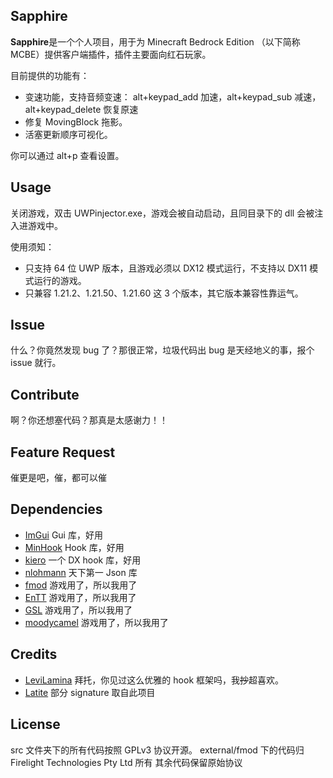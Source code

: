 ## Sapphire

**Sapphire**是一个个人项目，用于为 Minecraft Bedrock Edition （以下简称 MCBE）提供客户端插件，插件主要面向红石玩家。

目前提供的功能有：

-   变速功能，支持音频变速：
    alt+keypad_add 加速，alt+keypad_sub 减速，alt+keypad_delete 恢复原速
-   修复 MovingBlock 拖影。
-   活塞更新顺序可视化。

你可以通过 alt+p 查看设置。

## Usage

关闭游戏，双击 UWPinjector.exe，游戏会被自动启动，且同目录下的 dll 会被注入进游戏中。

使用须知：

-   只支持 64 位 UWP 版本，且游戏必须以 DX12 模式运行，不支持以 DX11 模式运行的游戏。
-   只兼容 1.21.2、1.21.50、1.21.60 这 3 个版本，其它版本兼容性靠运气。

## Issue

什么？你竟然发现 bug 了？那很正常，垃圾代码出 bug 是天经地义的事，报个 issue 就行。

## Contribute

啊？你还想塞代码？那真是太感谢力！！

## Feature Request

催更是吧，催，都可以催

## Dependencies

-   [ImGui](https://github.com/ocornut/imgui) Gui 库，好用
-   [MinHook](https://github.com/TsudaKageyu/minhook) Hook 库，好用
-   [kiero](https://github.com/Rebzzel/kiero) 一个 DX hook 库，好用
-   [nlohmann](https://github.com/nlohmann/json) 天下第一 Json 库
-   [fmod](https://www.fmod.com/download) 游戏用了，所以我用了
-   [EnTT](https://github.com/skypjack/entt) 游戏用了，所以我用了
-   [GSL](https://github.com/microsoft/GSL) 游戏用了，所以我用了
-   [moodycamel](https://github.com/cameron314/concurrentqueue) 游戏用了，所以我用了

## Credits

-   [LeviLamina](https://github.com/LiteLDev/LeviLamina) 拜托，你见过这么优雅的 hook 框架吗，我~~抄~~超喜欢。
-   [Latite](https://github.com/LatiteClient/Latite) 部分 signature 取自此项目

## License

src 文件夹下的所有代码按照 GPLv3 协议开源。
external/fmod 下的代码归 Firelight Technologies Pty Ltd 所有
其余代码保留原始协议
